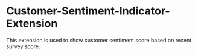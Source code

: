 # Customer-Sentiment-Indicator-Extension
This extension is used to show customer sentiment score based on recent survey score.
